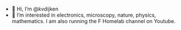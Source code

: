 - 👋 Hi, I’m @kvdijken
- 👀 I’m interested in electronics, microscopy, nature, physics, mathematics. I am also running the F Homelab channel on Youtube.
